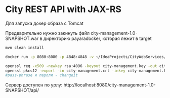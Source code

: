 # City REST API with JAX-RS

Для запуска докер образа с Tomcat

[//]: # (```bash)

[//]: # (mvn clean install)

[//]: # (```)

[//]: # ()
[//]: # (```bash)

[//]: # (docker build -t cities .)

[//]: # (docker run -d -p 8080:8080 --name cities-container cities)

[//]: # ()
[//]: # (docker run -p 8080:8080 -p 4848:4848 -v ~/IdeaProjects/CityWebServices/CityManagementService/target/payaradocker:/opt/payara/deployments payara/server-full )

[//]: # (```)


Предварительно нужно закинуть файл city-management-1.0-SNAPSHOT.war в директорию payaradocker, которая лежит в target 
```bash
mvn clean install

docker run -p 8080:8080 -p 4848:4848 -v ~/IdeaProjects/CityWebServices/CityManagementService/target/payaradocker:/opt/payara/deployments payara/server-full

openssl req -x509 -newkey rsa:4096 -keyout city-management.key -out city-management.crt -days 365
openssl pkcs12 -export -in city-management.crt -inkey city-management.key -out city-management.p12 -name city-management
#pass-phrase и пароли - changeit  
```
Сервер доступен по урлу: http://localhost:8080/city-management-1.0-SNAPSHOT/api/